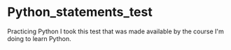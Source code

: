# Python_statements_test
Practicing Python 
I took this test that was made available by the course I'm doing to learn Python.
